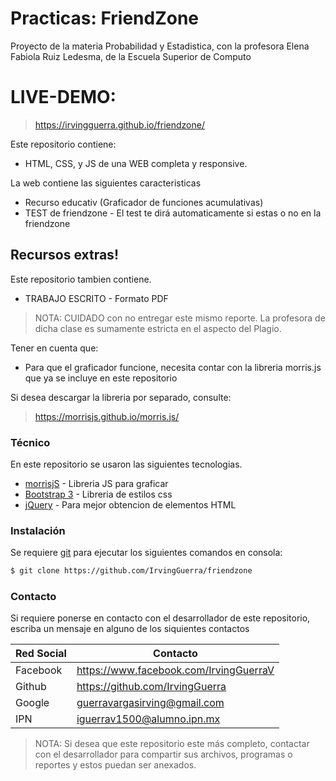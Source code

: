 # Practicas: FriendZone

Proyecto de la materia Probabilidad y Estadistica, con la profesora Elena Fabiola Ruiz Ledesma, de la Escuela Superior de Computo

# LIVE-DEMO: 
> https://irvingguerra.github.io/friendzone/

Este repositorio contiene: 
  - HTML, CSS, y JS de una WEB completa y responsive.

La web contiene las siguientes caracteristicas
  - Recurso educativ (Graficador de funciones acumulativas)
  - TEST de friendzone - El test te dirá automaticamente si estas o no en la friendzone

## Recursos extras!

Este repositorio tambien contiene.

  - TRABAJO ESCRITO - Formato PDF

> NOTA: CUIDADO con no entregar este mismo reporte. La profesora de dicha clase es sumamente estricta en el aspecto del Plagio.

Tener en cuenta que:
  - Para que el graficador funcione, necesita contar con la libreria morris.js que ya se incluye en este repositorio

Si desea descargar la libreria por separado, consulte: 

> https://morrisjs.github.io/morris.js/

### Técnico

En este repositorio se usaron las siguientes tecnologias.

* [morrisjS](https://morrisjs.github.io/morris.js/) - Libreria JS para graficar
* [Bootstrap 3](http://breakdance.io) - Libreria de estilos css
* [jQuery](https://jquery.com/) - Para mejor obtencion de elementos HTML
 
### Instalación

Se requiere [git](https://git-scm.com/) para ejecutar los siguientes comandos en consola:

```sh
$ git clone https://github.com/IrvingGuerra/friendzone
```

### Contacto

Si requiere ponerse en contacto con el desarrollador de este repositorio, escriba un mensaje en alguno de los siquientes contactos

| Red Social | Contacto |
| ------ | ------ |
| Facebook | https://www.facebook.com/IrvingGuerraV|
| Github | https://github.com/IrvingGuerra |
| Google | guerravargasirving@gmail.com |
| IPN | iguerrav1500@alumno.ipn.mx |

 > NOTA: Si desea que este repositorio este más completo, contactar con el desarrollador para compartir sus archivos, programas o reportes y estos puedan ser anexados.
